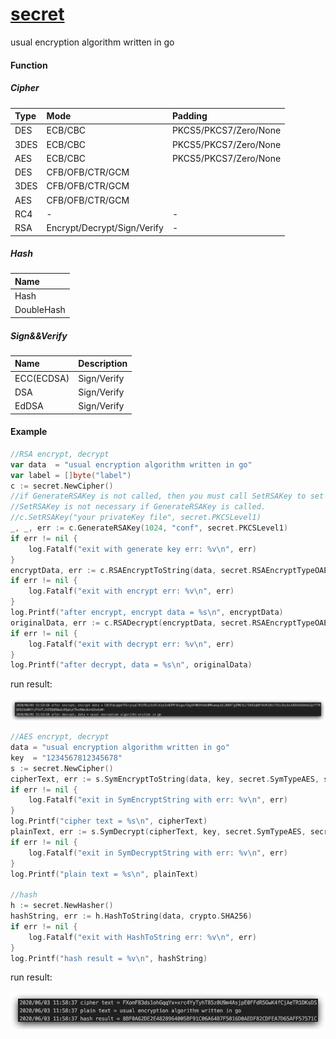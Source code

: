 # [secret](https://github.com/pyihe/secret)
usual encryption algorithm written in go

#### Function
##### Cipher
|Type|Mode|Padding|
|:----|:----|:----|
|DES|ECB/CBC|PKCS5/PKCS7/Zero/None|
|3DES|ECB/CBC|PKCS5/PKCS7/Zero/None|
|AES|ECB/CBC|PKCS5/PKCS7/Zero/None|
|DES|CFB/OFB/CTR/GCM||
|3DES|CFB/OFB/CTR/GCM||
|AES|CFB/OFB/CTR/GCM||
|RC4 |-|-|
|RSA|Encrypt/Decrypt/Sign/Verify|-|

##### Hash  
|Name|
|:---|
|Hash|
|DoubleHash|

##### Sign&&Verify
|Name|Description|
|:---|:----------|
|ECC(ECDSA) |Sign/Verify|
|DSA|Sign/Verify|
|EdDSA|Sign/Verify|


#### Example
```go
//RSA encrypt, decrypt
var data  = "usual encryption algorithm written in go"
var label = []byte("label")
c := secret.NewCipher()
//if GenerateRSAKey is not called, then you must call SetRSAKey to set yourself private key.
//SetRSAKey is not necessary if GenerateRSAKey is called.
//c.SetRSAKey("your privateKey file", secret.PKCSLevel1)
_, _, err := c.GenerateRSAKey(1024, "conf", secret.PKCSLevel1)
if err != nil {
    log.Fatalf("exit with generate key err: %v\n", err)
}
encryptData, err := c.RSAEncryptToString(data, secret.RSAEncryptTypeOAEP, label)
if err != nil {
    log.Fatalf("exit with encrypt err: %v\n", err)
}
log.Printf("after encrypt, encrypt data = %s\n", encryptData)
originalData, err := c.RSADecrypt(encryptData, secret.RSAEncryptTypeOAEP, label)
if err != nil {
    log.Fatalf("exit with decrypt err: %v\n", err)
}
log.Printf("after decrypt, data = %s\n", originalData)
```
run result:

![](pic/rsa.jpg)


```go
//AES encrypt, decrypt
data = "usual encryption algorithm written in go"
key  = "1234567812345678"
s := secret.NewCipher()
cipherText, err := s.SymEncryptToString(data, key, secret.SymTypeAES, secret.BlockModeECB, secret.PaddingTypeZeros)
if err != nil {
    log.Fatalf("exit in SymEncryptString with err: %v\n", err)
}
log.Printf("cipher text = %s\n", cipherText)
plainText, err := s.SymDecrypt(cipherText, key, secret.SymTypeAES, secret.BlockModeECB, secret.PaddingTypeZeros)
if err != nil {
    log.Fatalf("exit in SymDecryptString with err: %v\n", err)
}
log.Printf("plain text = %s\n", plainText)

//hash
h := secret.NewHasher()
hashString, err := h.HashToString(data, crypto.SHA256)
if err != nil {
    log.Fatalf("exit with HashToString err: %v\n", err)
}
log.Printf("hash result = %v\n", hashString)
```
run result: 

![](pic/sym.jpg)